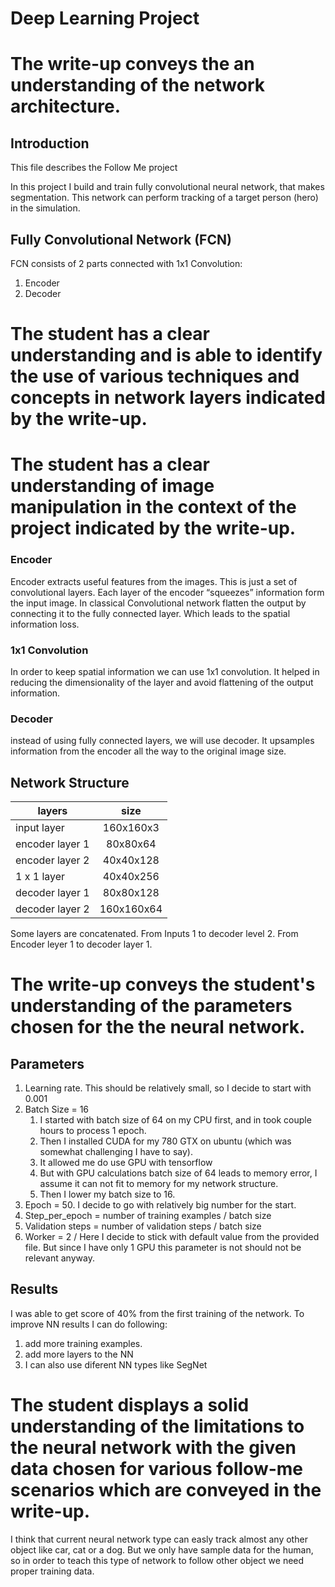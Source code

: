 # Deep Learning Project

# The write-up conveys the an understanding of the network architecture. 

## Introduction
This file describes the Follow Me project

In this project I build and train fully convolutional neural network, that makes segmentation.
This network can perform tracking of a target person (hero) in the simulation.

## Fully Convolutional Network (FCN)
FCN consists of 2 parts connected with 1x1 Convolution:
1. Encoder
2. Decoder

# The student has a clear understanding and is able to identify the use of various techniques and concepts in network layers indicated by the write-up.
# The student has a clear understanding of image manipulation in the context of the project indicated by the write-up.
### Encoder
Encoder extracts useful features from the images. This is just a set of convolutional layers.
Each layer of the encoder “squeezes” information form the input image.
In classical Convolutional network flatten the output by connecting it to the fully connected layer. Which leads to the spatial information loss.

### 1x1 Convolution
In order to keep spatial information we can use 1x1 convolution. It helped in reducing the dimensionality of the layer and avoid flattening of the output information. 

### Decoder
instead of using fully connected layers, we will use decoder.
It upsamples information from the encoder all the way to the original image size.

## Network Structure
| layers        | size           |
| --------------- |:-------------:|
| input layer     | 160x160x3  |
| encoder layer 1 | 80x80x64 |
| encoder layer 2 | 40x40x128 |
| 1 x 1 layer | 40x40x256 |
| decoder layer 1 | 80x80x128 |
| decoder layer 2 | 160x160x64 |
Some layers are concatenated. From Inputs 1 to  decoder level 2. From Encoder leyer 1 to decoder layer 1.

# The write-up conveys the student's understanding of the parameters chosen for the the neural network. 
## Parameters
1. Learning rate. This should be relatively small, so I decide to start with 0.001
2. Batch Size = 16
    1. I started with batch size of 64 on my CPU first, and in took couple hours to process 1 epoch. 
    2. Then I installed CUDA for my 780 GTX  on ubuntu (which was somewhat challenging I have to say). 
    3. It allowed me do use GPU with tensorflow
    4. But with GPU calculations batch size of 64 leads to memory error, I assume it can not fit to memory for my network structure.
    5. Then I lower my batch size to 16.
3. Epoch = 50. I decide to go with relatively big number for the start.
4. Step_per_epoch = number of training examples / batch size
5. Validation steps = number of validation steps / batch size
6. Worker = 2 / Here I decide to stick with default value from the provided file. But since I have only 1 GPU this parameter is not should not be relevant anyway.

## Results 
I was able to get score of 40% from the first training of the network.
To improve NN results I can do following:
1. add more training examples.
2. add more layers to the NN
4. I can also use diferent NN types like SegNet

# The student displays a solid understanding of the limitations to the neural network with the given data chosen for various follow-me scenarios which are conveyed in the write-up.

I think that current neural network type can easly track almost any other object like car, cat or a dog. But we only have sample data for the human, so in order to teach this type of network to follow other object we need proper training data.


